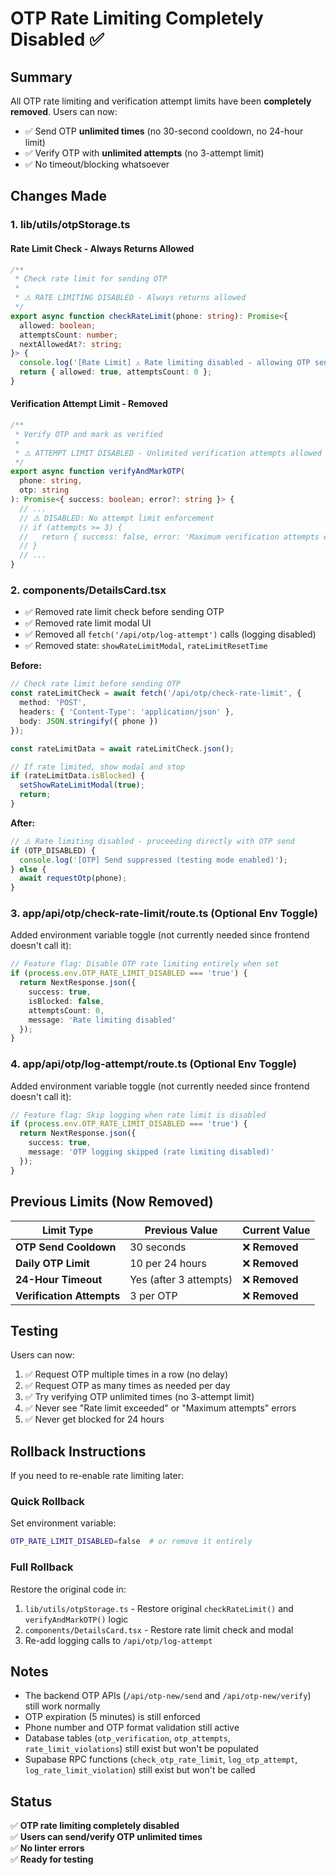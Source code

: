 # OTP Rate Limiting Completely Disabled ✅

## Summary
All OTP rate limiting and verification attempt limits have been **completely removed**. Users can now:
- ✅ Send OTP **unlimited times** (no 30-second cooldown, no 24-hour limit)
- ✅ Verify OTP with **unlimited attempts** (no 3-attempt limit)
- ✅ No timeout/blocking whatsoever

## Changes Made

### 1. **lib/utils/otpStorage.ts**
#### Rate Limit Check - Always Returns Allowed
```typescript
/**
 * Check rate limit for sending OTP
 * 
 * ⚠️ RATE LIMITING DISABLED - Always returns allowed
 */
export async function checkRateLimit(phone: string): Promise<{
  allowed: boolean;
  attemptsCount: number;
  nextAllowedAt?: string;
}> {
  console.log('[Rate Limit] ⚠️ Rate limiting disabled - allowing OTP send');
  return { allowed: true, attemptsCount: 0 };
}
```

#### Verification Attempt Limit - Removed
```typescript
/**
 * Verify OTP and mark as verified
 * 
 * ⚠️ ATTEMPT LIMIT DISABLED - Unlimited verification attempts allowed
 */
export async function verifyAndMarkOTP(
  phone: string,
  otp: string
): Promise<{ success: boolean; error?: string }> {
  // ...
  // ⚠️ DISABLED: No attempt limit enforcement
  // if (attempts >= 3) {
  //   return { success: false, error: 'Maximum verification attempts exceeded' };
  // }
  // ...
}
```

### 2. **components/DetailsCard.tsx**
- ✅ Removed rate limit check before sending OTP
- ✅ Removed rate limit modal UI
- ✅ Removed all `fetch('/api/otp/log-attempt')` calls (logging disabled)
- ✅ Removed state: `showRateLimitModal`, `rateLimitResetTime`

**Before:**
```typescript
// Check rate limit before sending OTP
const rateLimitCheck = await fetch('/api/otp/check-rate-limit', {
  method: 'POST',
  headers: { 'Content-Type': 'application/json' },
  body: JSON.stringify({ phone })
});

const rateLimitData = await rateLimitCheck.json();

// If rate limited, show modal and stop
if (rateLimitData.isBlocked) {
  setShowRateLimitModal(true);
  return;
}
```

**After:**
```typescript
// ⚠️ Rate limiting disabled - proceeding directly with OTP send
if (OTP_DISABLED) {
  console.log('[OTP] Send suppressed (testing mode enabled)');
} else {
  await requestOtp(phone);
}
```

### 3. **app/api/otp/check-rate-limit/route.ts** (Optional Env Toggle)
Added environment variable toggle (not currently needed since frontend doesn't call it):
```typescript
// Feature flag: Disable OTP rate limiting entirely when set
if (process.env.OTP_RATE_LIMIT_DISABLED === 'true') {
  return NextResponse.json({
    success: true,
    isBlocked: false,
    attemptsCount: 0,
    message: 'Rate limiting disabled'
  });
}
```

### 4. **app/api/otp/log-attempt/route.ts** (Optional Env Toggle)
Added environment variable toggle (not currently needed since frontend doesn't call it):
```typescript
// Feature flag: Skip logging when rate limit is disabled
if (process.env.OTP_RATE_LIMIT_DISABLED === 'true') {
  return NextResponse.json({
    success: true,
    message: 'OTP logging skipped (rate limiting disabled)'
  });
}
```

## Previous Limits (Now Removed)

| Limit Type | Previous Value | Current Value |
|-----------|---------------|---------------|
| **OTP Send Cooldown** | 30 seconds | ❌ **Removed** |
| **Daily OTP Limit** | 10 per 24 hours | ❌ **Removed** |
| **24-Hour Timeout** | Yes (after 3 attempts) | ❌ **Removed** |
| **Verification Attempts** | 3 per OTP | ❌ **Removed** |

## Testing

Users can now:
1. ✅ Request OTP multiple times in a row (no delay)
2. ✅ Request OTP as many times as needed per day
3. ✅ Try verifying OTP unlimited times (no 3-attempt limit)
4. ✅ Never see "Rate limit exceeded" or "Maximum attempts" errors
5. ✅ Never get blocked for 24 hours

## Rollback Instructions

If you need to re-enable rate limiting later:

### Quick Rollback
Set environment variable:
```bash
OTP_RATE_LIMIT_DISABLED=false  # or remove it entirely
```

### Full Rollback
Restore the original code in:
1. `lib/utils/otpStorage.ts` - Restore original `checkRateLimit()` and `verifyAndMarkOTP()` logic
2. `components/DetailsCard.tsx` - Restore rate limit check and modal
3. Re-add logging calls to `/api/otp/log-attempt`

## Notes

- The backend OTP APIs (`/api/otp-new/send` and `/api/otp-new/verify`) still work normally
- OTP expiration (5 minutes) is still enforced
- Phone number and OTP format validation still active
- Database tables (`otp_verification`, `otp_attempts`, `rate_limit_violations`) still exist but won't be populated
- Supabase RPC functions (`check_otp_rate_limit`, `log_otp_attempt`, `log_rate_limit_violation`) still exist but won't be called

## Status
✅ **OTP rate limiting completely disabled**  
✅ **Users can send/verify OTP unlimited times**  
✅ **No linter errors**  
✅ **Ready for testing**

